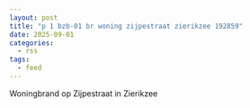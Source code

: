 ```yaml
---
layout: post
title: "p 1 bzb-01 br woning zijpestraat zierikzee 192859"
date: 2025-09-01
categories: 
  - rss
tags: 
  - feed
---
```


Woningbrand op Zijpestraat in Zierikzee
